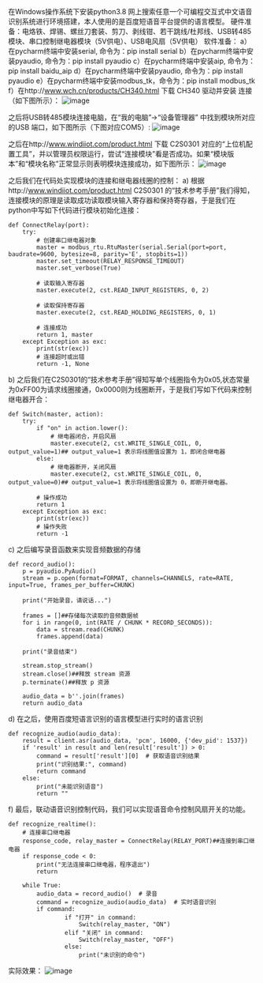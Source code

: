 在Windows操作系统下安装python3.8 
网上搜索任意一个可编程交互式中文语音识别系统进行环境搭建，本人使用的是百度短语音平台提供的语言模型。
硬件准备：电烙铁、焊锡、螺丝刀套装、剪刀、剥线钳、若干跳线/杜邦线、USB转485模块、串口控制继电器模块（5V供电）、USB电风扇（5V供电）
软件准备：
a）在pycharm终端中安装serial, 命令为：pip install serial
b）在pycharm终端中安装pyaudio, 命令为：pip install pyaudio
c）在pycharm终端中安装aip, 命令为：pip install baidu_aip
d）在pycharm终端中安装pyaudio, 命令为：pip install pyaudio
e）在pycharm终端中安装modbus_tk，命令为：pip install modbus_tk
f）在http://www.wch.cn/products/CH340.html 下载 CH340 驱动并安装
连接（如下图所示）：
![image](https://github.com/user-attachments/assets/29bafb88-b84a-415d-b29e-0617c977f89d)

之后将USB转485模块连接电脑，在“我的电脑”->“设备管理器”
中找到模块所对应的USB 端口，如下图所示（下图对应COM5）:
![image](https://github.com/user-attachments/assets/97ceecc8-47c4-449d-b0fa-130a89342718)

之后在http://www.windiiot.com/product.html 下载 C2S0301 对应的“上位机配置工具”，并以管理员权限运行，尝试“连接模块”看是否成功。如果“模块版本”和“模块名称”正常显示则表明模块连接成功，如下图所示：
![image](https://github.com/user-attachments/assets/d8ccb95c-a7a2-4b4b-981a-5115938d4045)

之后我们在代码处实现模块的连接和继电器线圈的控制： 
a) 根据http://www.windiiot.com/product.html C2S0301 的“技术参考手册”我们得知，连接模块的原理是读取成功读取模块输入寄存器和保持寄存器，于是我们在python中写如下代码进行模块初始化连接： 

    def ConnectRelay(port):
        try:
            # 创建串口继电器对象
            master = modbus_rtu.RtuMaster(serial.Serial(port=port, baudrate=9600, bytesize=8, parity='E', stopbits=1))
            master.set_timeout(RELAY_RESPONSE_TIMEOUT)
            master.set_verbose(True)
    
            # 读取输入寄存器
            master.execute(2, cst.READ_INPUT_REGISTERS, 0, 2)
    
            # 读取保持寄存器
            master.execute(2, cst.READ_HOLDING_REGISTERS, 0, 1)
    
            # 连接成功
            return 1, master
        except Exception as exc:
            print(str(exc))
            # 连接超时或出错
            return -1, None
b) 之后我们在C2S0301的“技术参考手册”得知写单个线圈指令为0x05,状态常量为0xFF00为请求线圈接通，0x0000则为线圈断开，于是我们写如下代码来控制继电器开合：

    def Switch(master, action):
        try:
            if "on" in action.lower():
                # 继电器闭合，开启风扇
                master.execute(2, cst.WRITE_SINGLE_COIL, 0, output_value=1)## output_value=1 表示将线圈值设置为 1，即闭合继电器
            else:
                # 继电器断开，关闭风扇
                master.execute(2, cst.WRITE_SINGLE_COIL, 0, output_value=0)## output_value=1 表示将线圈值设置为 0，即断开继电器。
    
            # 操作成功
            return 1
        except Exception as exc:
            print(str(exc))
            # 操作失败
            return -1
c) 之后编写录音函数来实现音频数据的存储

    def record_audio():
        p = pyaudio.PyAudio()
        stream = p.open(format=FORMAT, channels=CHANNELS, rate=RATE, input=True, frames_per_buffer=CHUNK)
    
        print("开始录音，请说话...")
    
        frames = []##存储每次读取的音频数据帧
        for i in range(0, int(RATE / CHUNK * RECORD_SECONDS)):
            data = stream.read(CHUNK)
            frames.append(data)
    
        print("录音结束")
    
        stream.stop_stream()
        stream.close()##释放 stream 资源
        p.terminate()##释放 p 资源
    
        audio_data = b''.join(frames)
        return audio_data
d) 在之后，使用百度短语言识别的语言模型进行实时的语言识别

    def recognize_audio(audio_data):
        result = client.asr(audio_data, 'pcm', 16000, {'dev_pid': 1537})
        if 'result' in result and len(result['result']) > 0:
            command = result['result'][0]  # 获取语音识别结果
            print("识别结果:", command)
            return command
        else:
            print("未能识别语音")
            return ""
f) 最后，联动语音识别控制代码，我们可以实现语音命令控制风扇开关的功能。


    def recognize_realtime():
        # 连接串口继电器
        response_code, relay_master = ConnectRelay(RELAY_PORT)##连接到串口继电器
        if response_code < 0:
            print("无法连接串口继电器，程序退出")
            return
    
        while True:
            audio_data = record_audio()  # 录音
            command = recognize_audio(audio_data)  # 实时语音识别
            if command:
                    if "打开" in command:
                        Switch(relay_master, "ON")
                    elif "关闭" in command:
                        Switch(relay_master, "OFF")
                    else:
                        print("未识别的命令")
实际效果：
![image](https://github.com/user-attachments/assets/4582d5dc-de34-4f62-8fcd-be6a1a6886d1)

